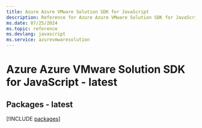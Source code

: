 ```yaml
---
title: Azure Azure VMware Solution SDK for JavaScript
description: Reference for Azure Azure VMware Solution SDK for JavaScript
ms.date: 07/25/2024
ms.topic: reference
ms.devlang: javascript
ms.service: azurevmwaresolution
---
```

# Azure Azure VMware Solution SDK for JavaScript - latest
## Packages - latest
[!INCLUDE [packages](azure-vmware-solution-index.md)]